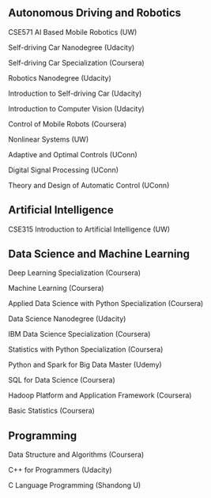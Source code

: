 ## Autonomous Driving and Robotics

CSE571 AI Based Mobile Robotics (UW)

Self-driving Car Nanodegree (Udacity)

Self-driving Car Specialization (Coursera)

Robotics Nanodegree (Udacity)

Introduction to Self-driving Car (Udacity)

Introduction to Computer Vision (Udacity)

Control of Mobile Robots (Coursera)

Nonlinear Systems (UW)

Adaptive and Optimal Controls (UConn)

Digital Signal Processing (UConn)

Theory and Design of Automatic Control (UConn)

## Artificial Intelligence

CSE315 Introduction to Artificial Intelligence (UW)

## Data Science and Machine Learning

Deep Learning Specialization (Coursera)

Machine Learning (Coursera)

Applied Data Science with Python Specialization (Coursera)

Data Science Nanodegree (Udacity)

IBM Data Science Specialization (Coursera)

Statistics with Python Specialization (Coursera)

Python and Spark for Big Data Master (Udemy)

SQL for Data Science (Coursera)

Hadoop Platform and Application Framework (Coursera)

Basic Statistics (Coursera)

## Programming

Data Structure and Algorithms (Coursera)

C++ for Programmers (Udacity)

C Language Programming (Shandong U)

